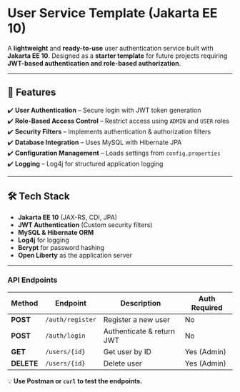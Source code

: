 # **User Service Template (Jakarta EE 10)**

A **lightweight** and **ready-to-use** user authentication service built with **Jakarta EE 10**. Designed as a **starter template** for future projects requiring **JWT-based authentication and role-based authorization**.

---

## 🚀 Features

✔️ **User Authentication** –  Secure login with JWT token generation  
✔️ **Role-Based Access Control** –  Restrict access using `ADMIN` and `USER` roles  
✔️ **Security Filters** –  Implements authentication & authorization filters  
✔️ **Database Integration** –  Uses MySQL with Hibernate JPA  
✔️ **Configuration Management** –  Loads settings from `config.properties`  
✔️ **Logging** – Log4j for structured application logging

---

## 🛠 Tech Stack

- **Jakarta EE 10** (JAX-RS, CDI, JPA)
- **JWT Authentication** (Custom security filters)
- **MySQL & Hibernate ORM**
- **Log4j** for logging
- **Bcrypt** for password hashing
- **Open Liberty** as the application server

---

### **API Endpoints**

| Method  | Endpoint        | Description               | Auth Required |
|---------|----------------|---------------------------|------------|
|  **POST**  | `/auth/register` |  Register a new user     |  No       |
|  **POST**  | `/auth/login`    |  Authenticate & return JWT |  No       |
|  **GET**   | `/users/{id}`    |  Get user by ID          | Yes (Admin) |
|  **DELETE** | `/users/{id}`    |  Delete user              | Yes (Admin) |

💡 **Use Postman or `curl` to test the endpoints.**

